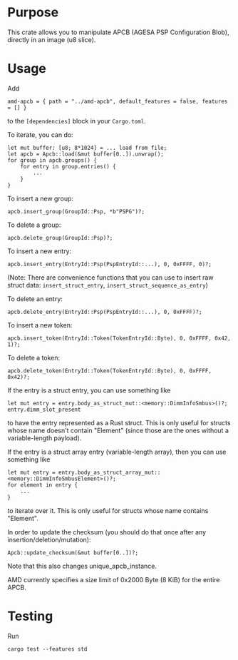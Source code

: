 # Purpose

This crate allows you to manipulate APCB (AGESA PSP Configuration Blob), directly in an image (u8 slice).

# Usage

Add

    amd-apcb = { path = "../amd-apcb", default_features = false, features = [] }

to the `[dependencies]` block in your `Cargo.toml`.

To iterate, you can do:

    let mut buffer: [u8; 8*1024] = ... load from file;
    let apcb = Apcb::load(&mut buffer[0..]).unwrap();
    for group in apcb.groups() {
        for entry in group.entries() {
            ...
        }
    }

To insert a new group:

    apcb.insert_group(GroupId::Psp, *b"PSPG")?;

To delete a group:

    apcb.delete_group(GroupId::Psp)?;

To insert a new entry:

    apcb.insert_entry(EntryId::Psp(PspEntryId::...), 0, 0xFFFF, 0)?;

(Note: There are convenience functions that you can use to insert raw struct data: `insert_struct_entry`, `insert_struct_sequence_as_entry`)

To delete an entry:

    apcb.delete_entry(EntryId::Psp(PspEntryId::...), 0, 0xFFFF)?;

To insert a new token:

    apcb.insert_token(EntryId::Token(TokenEntryId::Byte), 0, 0xFFFF, 0x42, 1)?;

To delete a token:

    apcb.delete_token(EntryId::Token(TokenEntryId::Byte), 0, 0xFFFF, 0x42)?;

If the entry is a struct entry, you can use something like

    let mut entry = entry.body_as_struct_mut::<memory::DimmInfoSmbus>()?;
    entry.dimm_slot_present

to have the entry represented as a Rust struct.  This is only useful for structs whose name doesn't contain "Element" (since those are the ones without a variable-length payload).

If the entry is a struct array entry (variable-length array), then you can use something like

    let mut entry = entry.body_as_struct_array_mut::<memory::DimmInfoSmbusElement>()?;
    for element in entry {
        ...
    }

to iterate over it.  This is only useful for structs whose name contains "Element".

In order to update the checksum (you should do that once after any insertion/deletion/mutation):

    Apcb::update_checksum(&mut buffer[0..])?;

Note that this also changes unique_apcb_instance.

AMD currently specifies a size limit of 0x2000 Byte (8 KiB) for the entire APCB.

# Testing

Run

    cargo test --features std
